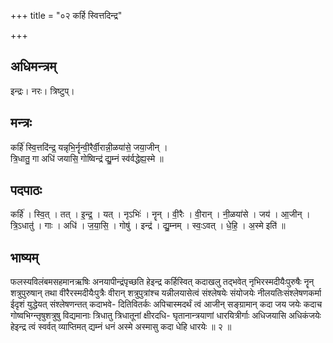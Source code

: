 +++
title = "०२ कर्हि स्वित्तदिन्द्र"

+++
## अधिमन्त्रम्
इन्द्रः। नरः। त्रिष्टुप्।

## मन्त्रः
कर्हि॑ स्वि॒त्तदि॑न्द्र॒ यन्नृभि॒र्नॄन्वी॒रैर्वी॒रान्नी॒ळया॑से॒ जया॒जीन् ।  
त्रि॒धातु॒ गा अधि॑ जयासि॒ गोष्विन्द्र॑ द्यु॒म्नं स्व॑र्वद्धेह्य॒स्मे ॥

## पदपाठः
कर्हि॑ । स्वि॒त् । तत् । इ॒न्द्र॒ । यत् । नृऽभिः॑ । नॄन् । वी॒रैः । वी॒रान् । नी॒ळया॑से । जय॑ । आ॒जीन् ।  
त्रि॒ऽधातु॑ । गाः । अधि॑ । ज॒या॒सि॒ । गोषु॑ । इन्द्र॑ । द्यु॒म्नम् । स्वः॒ऽवत् । धे॒हि॒ । अ॒स्मे इति॑ ॥

## भाष्यम्
फलस्यविलंबमसहमानऋषिः अनयापीन्द्रंपृच्छति हेइन्द्र कर्हिस्वित् कदाखलु तद्भवेत् नृभिरस्मदीयैःपुरुषैः नॄन् शत्रुपुरुषान् तथा वीरैरस्मदीयैःपुत्रैः वीरान् शत्रुपुत्रांश्च यन्नीलयासेत्वं संश्लेषयेः संयोजयेः नीलयतिःसंश्लेषणकर्मा ईदृशं युद्धेयत् संश्लेषणन्तत् कदाभवे- दितिवितर्कः अपिचास्मदर्थं त्वं आजीन् सङ्ग्रामान् कदा जय जयेः कदाच गोष्वभिग्न्तृषुशत्रुषु विद्यमानाः त्रिधातु त्रिधातूनां क्षीरदधि- घृतानान्त्रयाणां धारयित्रीर्गाः अधिजयासि अधिकंजयेः हेइन्द्र त्वं स्वर्वत् व्याप्तिमत् द्यम्नं धनं अस्मे अस्मासु कदा धेहि धारयेः ॥ २ ॥